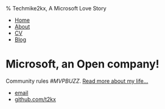<html>
	<head>
		% Techmike2kx, A Microsoft Love Story
	</head>
	<body>
		<nav>
    		<ul>
        		<li><a href="/">Home</a></li>
	        	<li><a href="/about">About</a></li>
        		<li><a href="/cv">CV</a></li>
        		<li><a href="/blog">Blog</a></li>
    		</ul>
		</nav>
		<div class="container">
    		<div class="blurb">
        		<h1>Microsoft, an Open company!</h1>
				<p>Community rules <em>#MVPBUZZ</em>. 
          <a href="/about">Read more about my life...</a>
          </p>
    		</div><!-- /.blurb -->
		</div><!-- /.container -->
		<footer>
    		<ul>
        		<li><a href="mailto:mike.martin.1977@outlook.com">email</a></li>
        		<li><a href="https://github.com/t2kx">github.com/t2kx</a></li>
			</ul>
		</footer>
	</body>
</html>
